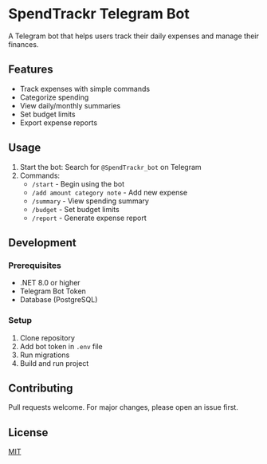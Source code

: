 # SpendTrackr Telegram Bot

A Telegram bot that helps users track their daily expenses and manage their finances.

## Features

- Track expenses with simple commands
- Categorize spending
- View daily/monthly summaries
- Set budget limits
- Export expense reports

## Usage

1. Start the bot: Search for `@SpendTrackr_bot` on Telegram
2. Commands:
    - `/start` - Begin using the bot 
    - `/add amount category note` - Add new expense
    - `/summary` - View spending summary
    - `/budget` - Set budget limits
    - `/report` - Generate expense report

## Development

### Prerequisites
- .NET 8.0 or higher
- Telegram Bot Token
- Database (PostgreSQL)

### Setup
1. Clone repository
2. Add bot token in `.env` file
3. Run migrations
4. Build and run project

## Contributing

Pull requests welcome. For major changes, please open an issue first.

## License

[MIT](https://choosealicense.com/licenses/mit/)